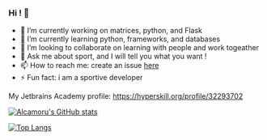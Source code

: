 ### Hi ! 👋

- 🔭 I’m currently working on matrices, python, and Flask
- 🌱 I’m currently learning python, frameworks, and databases
- 👯 I’m looking to collaborate on learning with people and work togeather
- 💬 Ask me about sport, and I will tell you what you want !
- 📫 How to reach me: create an issue [here](https://github.com/Alcamoru/Alcamoru/issues)
- ⚡ Fun fact: i am a sportive developer

My Jetbrains Academy profile: https://hyperskill.org/profile/32293702


[![Alcamoru's GitHub stats](https://github-readme-stats.vercel.app/api?username=Alcamoru&show_icons=true&theme=dracula&include_all_commits=true&border_radius=10&bg_color=30,373737,373737,373737,FF6C4C&title_color=B9B9B9)](https://github.com/anuraghazra/github-readme-stats)

[![Top Langs](https://github-readme-stats.vercel.app/api/top-langs/?username=Alcamoru)](https://github.com/anuraghazra/github-readme-stats)
